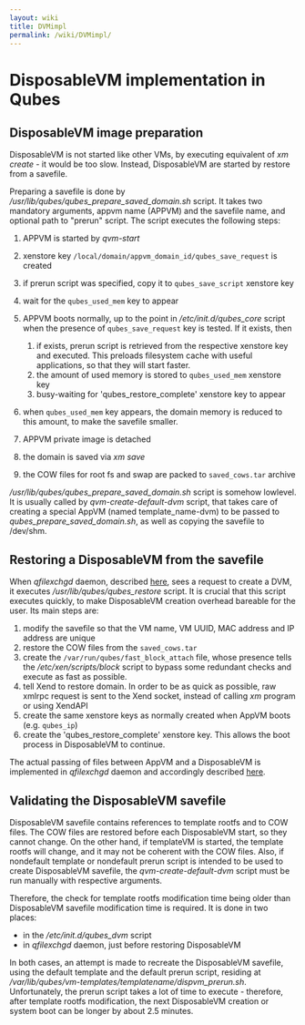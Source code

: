 ```yaml
---
layout: wiki
title: DVMimpl
permalink: /wiki/DVMimpl/
---
```


DisposableVM implementation in Qubes
====================================

DisposableVM image preparation
------------------------------

DisposableVM is not started like other VMs, by executing equivalent of *xm create* - it would be too slow. Instead, DisposableVM are started by restore from a savefile.

Preparing a savefile is done by */usr/lib/qubes/qubes\_prepare\_saved\_domain.sh* script. It takes two mandatory arguments, appvm name (APPVM) and the savefile name, and optional path to "prerun" script. The script executes the following steps:

1.  APPVM is started by *qvm-start*
2.  xenstore key `/local/domain/appvm_domain_id/qubes_save_request` is created
3.  if prerun script was specified, copy it to `qubes_save_script` xenstore key
4.  wait for the `qubes_used_mem` key to appear
5.  APPVM boots normally, up to the point in */etc/init.d/qubes\_core* script when the presence of `qubes_save_request` key is tested. If it exists, then
    1.  if exists, prerun script is retrieved from the respective xenstore key and executed. This preloads filesystem cache with useful applications, so that they will start faster.
    2.  the amount of used memory is stored to `qubes_used_mem` xenstore key
    3.  busy-waiting for 'qubes\_restore\_complete' xenstore key to appear

6.  when `qubes_used_mem` key appears, the domain memory is reduced to this amount, to make the savefile smaller.
7.  APPVM private image is detached
8.  the domain is saved via *xm save*
9.  the COW files for root fs and swap are packed to `saved_cows.tar` archive

*/usr/lib/qubes/qubes\_prepare\_saved\_domain.sh* script is somehow lowlevel. It is usually called by *qvm-create-default-dvm* script, that takes care of creating a special AppVM (named template\_name-dvm) to be passed to *qubes\_prepare\_saved\_domain.sh*, as well as copying the savefile to /dev/shm.

Restoring a DisposableVM from the savefile
------------------------------------------

When *qfilexchgd* daemon, described [here](/wiki/Qfileexchgd), sees a request to create a DVM, it executes */usr/lib/qubes/qubes\_restore* script. It is crucial that this script executes quickly, to make DisposableVM creation overhead bareable for the user. Its main steps are:

1.  modify the savefile so that the VM name, VM UUID, MAC address and IP address are unique
2.  restore the COW files from the `saved_cows.tar`
3.  create the `/var/run/qubes/fast_block_attach` file, whose presence tells the */etc/xen/scripts/block* script to bypass some redundant checks and execute as fast as possible.
4.  tell Xend to restore domain. In order to be as quick as possible, raw xmlrpc request is sent to the Xend socket, instead of calling *xm* program or using XendAPI
5.  create the same xenstore keys as normally created when AppVM boots (e.g. `qubes_ip`)
6.  create the 'qubes\_restore\_complete' xenstore key. This allows the boot process in DisposableVM to continue.

The actual passing of files between AppVM and a DisposableVM is implemented in *qfilexchgd* daemon and accordingly described [here](/wiki/Qfileexchgd).

Validating the DisposableVM savefile
------------------------------------

DisposableVM savefile contains references to template rootfs and to COW files. The COW files are restored before each DisposableVM start, so they cannot change. On the other hand, if templateVM is started, the template rootfs will change, and it may not be coherent with the COW files. Also, if nondefault template or nondefault prerun script is intended to be used to create DisposableVM savefile, the *qvm-create-default-dvm* script must be run manually with respective arguments.

Therefore, the check for template rootfs modification time being older than DisposableVM savefile modification time is required. It is done in two places:

-   in the */etc/init.d/qubes\_dvm* script
-   in *qfilexchgd* daemon, just before restoring DisposableVM

In both cases, an attempt is made to recreate the DisposableVM savefile, using the default template and the default prerun script, residing at */var/lib/qubes/vm-templates/templatename/dispvm\_prerun.sh*. Unfortunately, the prerun script takes a lot of time to execute - therefore, after template rootfs modification, the next DisposableVM creation or system boot can be longer by about 2.5 minutes.
